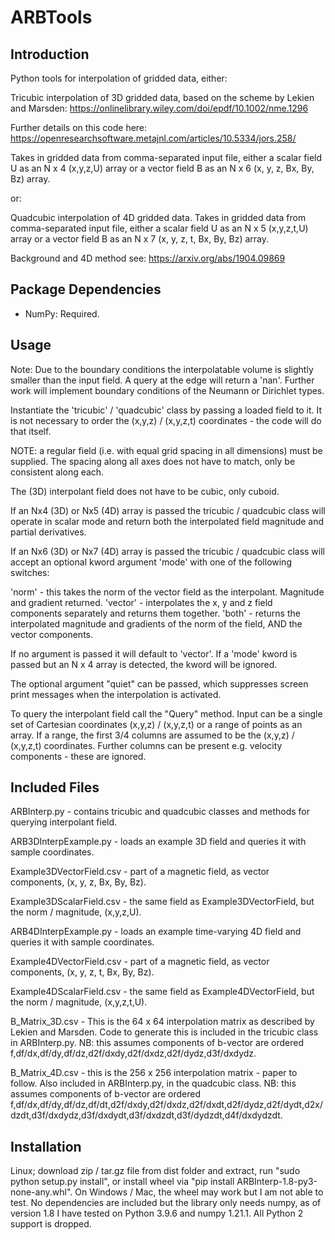 ARBTools
=======

Introduction
------------

Python tools for interpolation of gridded data, either:

Tricubic interpolation of 3D gridded data, based on the scheme by Lekien and Marsden: https://onlinelibrary.wiley.com/doi/epdf/10.1002/nme.1296

Further details on this code here: https://openresearchsoftware.metajnl.com/articles/10.5334/jors.258/

Takes in gridded data from comma-separated input file, either a scalar field U as an N x 4 (x,y,z,U) array or a vector field B as an N x 6 (x, y, z, Bx, By, Bz) array.

or:

Quadcubic interpolation of 4D gridded data. 
Takes in gridded data from comma-separated input file, either a scalar field U as an N x 5 (x,y,z,t,U) array or a vector field B as an N x 7 (x, y, z, t, Bx, By, Bz) array.

Background and 4D method see: https://arxiv.org/abs/1904.09869

Package Dependencies
--------------------
- NumPy: Required.

Usage
-----

Note: Due to the boundary conditions the interpolatable volume is slightly smaller than the input field. A query at the edge will return a 'nan'. Further work will implement boundary conditions of the Neumann or Dirichlet types.

Instantiate the 'tricubic' / 'quadcubic' class by passing a loaded field to it. It is not necessary to order the (x,y,z) / (x,y,z,t) coordinates - the code will do that itself.

NOTE: a regular field (i.e. with equal grid spacing in all dimensions) must be supplied. The spacing along all axes does not have to match, only be consistent along each.

The (3D) interpolant field does not have to be cubic, only cuboid.

If an Nx4 (3D) or Nx5 (4D) array is passed the tricubic / quadcubic class will operate in scalar mode and return both the interpolated field magnitude and partial derivatives. 

If an Nx6 (3D) or Nx7 (4D) array is passed the tricubic / quadcubic class will accept an optional kword argument 'mode' with one of the following switches:

'norm' - this takes the norm of the vector field as the interpolant. Magnitude and gradient returned.
'vector' - interpolates the x, y and z field components separately and returns them together.
'both' - returns the interpolated magnitude and gradients of the norm of the field, AND the vector components.

If no argument is passed it will default to 'vector'. If a 'mode' kword is passed but an N x 4 array is detected, the kword will be ignored.

The optional argument "quiet" can be passed, which suppresses screen print messages when the interpolation is activated. 

To query the interpolant field call the "Query" method. Input can be a single set of Cartesian coordinates (x,y,z) / (x,y,z,t) or a range of points as an array.
If a range, the first 3/4 columns are assumed to be the (x,y,z) / (x,y,z,t) coordinates. Further columns can be present e.g. velocity components - these are ignored.

Included Files
--------------

ARBInterp.py - contains tricubic and quadcubic classes and methods for querying interpolant field.

ARB3DInterpExample.py - loads an example 3D field and queries it with sample coordinates.

Example3DVectorField.csv - part of a magnetic field, as vector components, (x, y, z, Bx, By, Bz).

Example3DScalarField.csv - the same field as Example3DVectorField, but the norm / magnitude, (x,y,z,U).

ARB4DInterpExample.py - loads an example time-varying 4D field and queries it with sample coordinates.

Example4DVectorField.csv - part of a magnetic field, as vector components, (x, y, z, t, Bx, By, Bz).

Example4DScalarField.csv - the same field as Example4DVectorField, but the norm / magnitude, (x,y,z,t,U).

B_Matrix_3D.csv - This is the 64 x 64 interpolation matrix as described by Lekien and Marsden. Code to generate this is included in the tricubic class in ARBInterp.py. NB: this assumes components of b-vector are ordered f,df/dx,df/dy,df/dz,d2f/dxdy,d2f/dxdz,d2f/dydz,d3f/dxdydz.

B_Matrix_4D.csv - this is the 256 x 256 interpolation matrix - paper to follow. Also included in ARBInterp.py, in the quadcubic class. NB: this assumes components of b-vector are ordered f,df/dx,df/dy,df/dz,df/dt,d2f/dxdy,d2f/dxdz,d2f/dxdt,d2f/dydz,d2f/dydt,d2x/dzdt,d3f/dxdydz,d3f/dxdydt,d3f/dxdzdt,d3f/dydzdt,d4f/dxdydzdt.

Installation
------------

Linux; download zip / tar.gz file from dist folder and extract, run "sudo python setup.py install", or install wheel via "pip install ARBInterp-1.8-py3-none-any.whl". On Windows / Mac, the wheel may work but I am not able to test. No dependencies are included but the library only needs numpy, as of version 1.8 I have tested on Python 3.9.6 and numpy 1.21.1. All Python 2 support is dropped.
